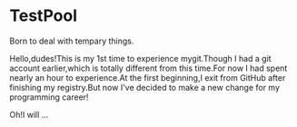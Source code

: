 # TestPool
Born to deal with tempary things.

Hello,dudes!This is my 1st time to experience mygit.Though I had a git account earlier,which is totally different from this time.For now I had spent nearly an hour to experience.At the first beginning,I exit from GitHub after finishing my registry.But now I've decided to make a new change for my programming career!

Oh!I will ...
